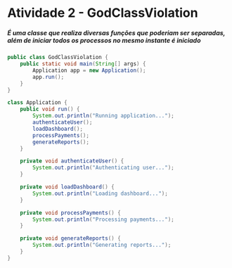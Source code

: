 # Atividade 2 - GodClassViolation
##### É uma classe que realiza diversas funções que poderiam ser separadas, além de iniciar todos os processos no mesmo instante é iniciado
```java
public class GodClassViolation {
    public static void main(String[] args) {
        Application app = new Application();
        app.run();
    }
}

class Application {
    public void run() {
        System.out.println("Running application...");
        authenticateUser();
        loadDashboard();
        processPayments();
        generateReports();
    }

    private void authenticateUser() {
        System.out.println("Authenticating user...");
    }

    private void loadDashboard() {
        System.out.println("Loading dashboard...");
    }

    private void processPayments() {
        System.out.println("Processing payments...");
    }

    private void generateReports() {
        System.out.println("Generating reports...");
    }
}
```